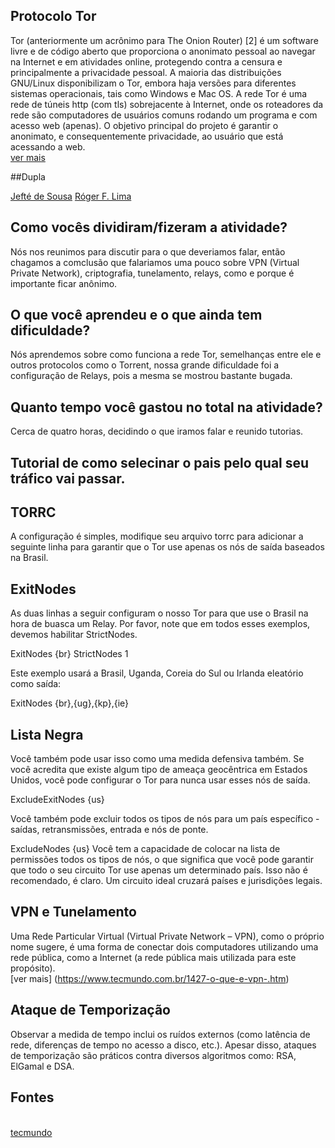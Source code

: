 ## Protocolo Tor <br>

Tor (anteriormente um acrônimo para The Onion Router) [2] é um software livre e de código aberto que proporciona o anonimato pessoal ao navegar na Internet e em atividades online, protegendo contra a censura e principalmente a privacidade pessoal. A maioria das distribuições GNU/Linux disponibilizam o Tor, embora haja versões para diferentes sistemas operacionais, tais como Windows e Mac OS. A rede Tor é uma rede de túneis http (com tls) sobrejacente à Internet, onde os roteadores da rede são computadores de usuários comuns rodando um programa e com acesso web (apenas). O objetivo principal do projeto é garantir o anonimato, e consequentemente privacidade, ao usuário que está acessando a web. <br>[ver mais](https://pt.wikipedia.org/wiki/Tor_(rede_de_anonimato))

##Dupla

[Jefté de Sousa](https://github.com/bassebete/information-security)
[Róger F. Lima](https://github.com/Roger-F-Lima/Seguranca-Da-Informacao)<br>

## Como vocês dividiram/fizeram a atividade?

Nós nos reunimos para discutir para o que deveriamos falar, então chagamos a comclusão que falariamos uma pouco sobre VPN (Virtual Private
Network), criptografia, tunelamento, relays, como e porque é importante ficar anônimo.

## O que você aprendeu e o que ainda tem dificuldade?

Nós aprendemos sobre como funciona a rede Tor, semelhanças entre ele e outros protocolos como o Torrent, nossa grande dificuldade foi a
configuração de Relays, pois a mesma se mostrou bastante bugada.

## Quanto tempo você gastou no total na atividade?

Cerca de quatro horas, decidindo o que iramos falar e reunido tutorias.

## Tutorial de como selecinar o pais pelo qual seu tráfico vai passar.

## TORRC
A configuração é simples, modifique seu arquivo torrc para adicionar a seguinte linha para garantir que o Tor use apenas os nós de saída baseados na Brasil.

## ExitNodes

As duas linhas a seguir configuram o nosso Tor para que use o Brasil na hora de buasca um Relay. 
Por favor, note que em todos esses exemplos, devemos habilitar StrictNodes.

ExitNodes {br}
StrictNodes 1

Este exemplo usará a Brasil, Uganda, Coreia do Sul ou Irlanda eleatório como saída:

ExitNodes {br},{ug},{kp},{ie}

## Lista Negra

Você também pode usar isso como uma medida defensiva também. Se você acredita que existe algum tipo de ameaça geocêntrica em Estados
Unidos, você pode configurar o Tor para nunca usar esses nós de saída.

ExcludeExitNodes {us}

Você também pode excluir todos os tipos de nós para um país específico - saídas, retransmissões, entrada e nós de ponte.

ExcludeNodes {us}
Você tem a capacidade de colocar na lista de permissões todos os tipos de nós, o que significa que você pode garantir que todo o seu
circuito Tor use apenas um determinado país. Isso não é recomendado, é claro. Um circuito ideal cruzará países e jurisdições legais.

## VPN e Tunelamento 
Uma Rede Particular Virtual (Virtual Private Network – VPN), como o próprio nome sugere, é uma forma de conectar dois computadores
utilizando uma rede pública, como a Internet (a rede pública mais utilizada para este propósito).<br>[ver mais]
(https://www.tecmundo.com.br/1427-o-que-e-vpn-.htm)
 
## Ataque de Temporização 
Observar a medida de tempo inclui os ruídos externos (como latência de rede, diferenças de tempo no acesso a disco, etc.). Apesar disso, ataques de temporização são práticos contra diversos algoritmos como: RSA, ElGamal e DSA.

## Fontes
<br>[tecmundo](https://www.tecmundo.com.br/1427-o-que-e-vpn-.htm)
